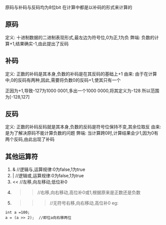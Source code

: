 原码与补码与反码均为8位bit
在计算中都是以补码的形式来计算的

## 原码
定义:
	十进制数据的二进制表现形式,最左边为符号位,0为正,1为负
弊端:
	负数的计算+1,结果确实-1,由此提出了反码

## 补码
定义:
	正数的补码是其本身,负数的补码是在其反码的基础上+1
由来:
	由于在计算中,0的反码有两种,因此,需要将负数0的反码+1,使其只有一个

正因为+1,导致-127为1000 0001,多出一个1000 0000,将其定义为-128
所以范围为[-128,127]

## 反码
定义:
	正数的补码反码就是其本身,负数的反码是符号位保持不变,其余位取反
由来:
	是为了解决原码不能计算负数的问题
弊端:
	当计算跨0时,计算结果会少1,因为0有两个反码,由此出现了补码

## 其他运算符
1. &     //逻辑与,运算规律:0为false,1为true
2. |     //逻辑或,运算规律:0为false,1为true
3. <<    //左移,向左移动,低位补0
4. >>    //右移,向右移动,高位补0或1,根据原来是正数还是负数
5. >>>   //无符号右移,向右移动,高位补0
eg:
```
int a =100;
a = (a >> 2);  //即位a向右移两位
```
